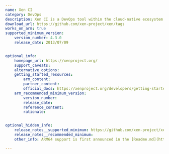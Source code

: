 ```yaml
---
name: Xen CI
category: DevOps
description: Xen CI is a DevOps tool within the cloud-native ecosystem that automates the building, testing, and validation of the Xen Project's codebase.
download_url: https://github.com/xen-project/xen/tags
works_on_arm: true
supported_minimum_version:
    version_number: 4.3.0
    release_date: 2013/07/09


optional_info:
    homepage_url: https://xenproject.org/
    support_caveats:
    alternative_options: 
    getting_started_resources:
        arm_content: 
        partner_content: 
        official_docs: https://xenproject.org/developers/getting-started-devs/
    arm_recommended_minimum_version:
        version_number: 
        release_date:
        reference_content:
        rationale:


optional_hidden_info:
    release_notes__supported_minimum: https://github.com/xen-project/xen/tree/RELEASE-4.3.0
    release_notes__recommended_minimum:
    other_info: ARM64 support is first announced in the [Readme.md](https://github.com/xen-project/xen/blob/RELEASE-4.3.0/README) in version 4.3.0.

---
```

